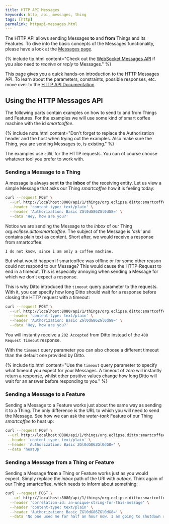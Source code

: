 ```yaml
---
title: HTTP API Messages
keywords: http, api, messages, thing
tags: [http]
permalink: httpapi-messages.html
---
```


The HTTP API allows sending Messages **to** and **from** Things and its Features.
To dive into the basic concepts of the Messages functionality, please have a look 
at the [Messages page](basic-messages.html). 

{% include tip.html content="Check out the [WebSocket Messages API](protocol-specification-things-messages.html)
if you also need to *receive* or *reply* to Messages." %}

This page gives you a quick hands-on introduction to the HTTP Messages API. To learn
about the parameters, constraints, possible responses, etc. move over to the
[HTTP API Documentation](http-api-doc.html#/Messages).

## Using the HTTP Messages API

The following parts contain examples on how to send to and from Things and Features.
For the examples we will use some kind of smart coffee machine with the id *smartcoffee*.

{% include note.html content="Don't forget to replace the Authorization header
and the host when trying out the examples. Also make sure the Thing, you are sending
Messages to, is existing." %}

The examples use `cURL` for the HTTP requests. You can of course choose 
whatever tool you prefer to work with.

### Sending a Message to a Thing

A message is always sent **to** the **inbox** of the receiving entity.
Let us view a simple Message that asks our Thing *smartcoffee* how it is feeling
today:

```bash
curl --request POST \
  --url http://localhost:8080/api/1/things/org.eclipse.ditto:smartcoffee/inbox/messages/ask \
  --header 'content-type: text/plain' \
  --header 'Authorization: Basic ZGl0dG86ZGl0dG8=' \
  --data 'Hey, how are you?'
```

Notice we are sending the Message to the *inbox* of our Thing *org.eclipse.ditto:smartcoffee*.
The subject of the Message is *'ask'* and contains plain text as content.
Short after, we would receive a response from smartcoffee:

```text
I do not know, since i am only a coffee machine.
```

But what would happen if smartcoffee was offline or for some other reason 
could not respond to our Message? This would cause the HTTP-Request to end 
in a timeout. This is especially annoying when sending a Message for which
we don't expect a response.

This is why Ditto introduced the `timeout` query parameter to the requests.
With it, you can specify how long Ditto should wait for a response
before closing the HTTP request with a timeout:

```bash
curl --request POST \
  --url http://localhost:8080/api/1/things/org.eclipse.ditto:smartcoffee/inbox/messages/ask.question?timeout=0 \
  --header 'content-type: text/plain' \
  --header 'Authorization: Basic ZGl0dG86ZGl0dG8=' \
  --data 'Hey, how are you?'
```

You will instantly receive a `202 Accepted` from Ditto instead of the 
`408 Request Timeout` response.

With the `timeout` query parameter you can also choose a different timeout than the
default one provided by Ditto.

{% include tip.html content="Use the `timeout` query parameter to specify what timeout
you expect for your Messages. A timeout of *zero* will instantly return a response, whilst
other positive values change how long Ditto will wait for an answer before responding to you." %}

### Sending a Message to a Feature

Sending a Message to a Feature works just about the same way as sending it to a Thing.
The only difference is the URL to which you will need to send the Message. See
how we can ask the *water-tank* Feature of our Thing *smartcoffee* to heat up:

```bash
curl --request POST \
 --url http://localhost:8080/api/1/things/org.eclipse.ditto:smartcoffee/features/water-tank/inbox/messages/action \
 --header 'content-type: text/plain' \
 --header 'Authorization: Basic ZGl0dG86ZGl0dG8=' \
 --data 'heatUp'
```

### Sending a Message from a Thing or Feature

Sending a Message **from** a Thing or Feature works just as you would expect.
Simply replace the *inbox* path of the URI with *outbox*. Think again of our
Thing smartcoffee, which needs to inform about something:

```bash
curl --request POST \
  --url http://localhost:8080/api/1/things/org.eclipse.ditto:smartcoffee/outbox/messages/inform \
  --header 'correlation-id: an-unique-string-for-this-message' \
  --header 'content-type: text/plain' \
  --header 'Authorization: Basic ZGl0dG86ZGl0dG8=' \
  --data 'No one used me for half an hour now. I am going to shutdown soon.'
```

